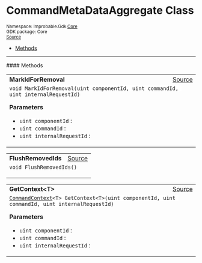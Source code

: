 
# CommandMetaDataAggregate Class
<sup>
Namespace: Improbable.Gdk.<a href="{{urlRoot}}/api/core-index">Core</a><br/>
GDK package: Core<br/>
<a href="https://www.github.com/spatialos/gdk-for-unity/blob/0.2.1/workers/unity/Packages/com.improbable.gdk.core/Worker/CommandMetaDataAggregate.cs/#L6">Source</a>
<style>
a code {
                    padding: 0em 0.25em!important;
}
code {
                    background-color: #ffffff!important;
}
</style>
</sup>
<nav id="pageToc" class="page-toc"><ul><li><a href="#methods">Methods</a>
</ul></nav>













</p>
<hr style="width:100%; border-top-color:#d8d8d8" />
#### Methods


</p>




<table width="100%">
    <tr>
        <td style="border-right:none"><b>MarkIdForRemoval</b></td>
        <td style="border-left:none; text-align:right"><a href="https://www.github.com/spatialos/gdk-for-unity/blob/0.2.1/workers/unity/Packages/com.improbable.gdk.core/Worker/CommandMetaDataAggregate.cs/#L10">Source</a></td>
    </tr>
    <tr>
        <td colspan="2">
<code>void MarkIdForRemoval(uint componentId, uint commandId, uint internalRequestId)</code></p>



</p>

<b>Parameters</b>

<ul>
<li><code>uint componentId</code> : </li>
<li><code>uint commandId</code> : </li>
<li><code>uint internalRequestId</code> : </li>
</ul>





</td>
    </tr>
</table>


<table width="100%">
    <tr>
        <td style="border-right:none"><b>FlushRemovedIds</b></td>
        <td style="border-left:none; text-align:right"><a href="https://www.github.com/spatialos/gdk-for-unity/blob/0.2.1/workers/unity/Packages/com.improbable.gdk.core/Worker/CommandMetaDataAggregate.cs/#L21">Source</a></td>
    </tr>
    <tr>
        <td colspan="2">
<code>void FlushRemovedIds()</code></p>






</td>
    </tr>
</table>


<table width="100%">
    <tr>
        <td style="border-right:none"><b>GetContext&lt;T&gt;</b></td>
        <td style="border-left:none; text-align:right"><a href="https://www.github.com/spatialos/gdk-for-unity/blob/0.2.1/workers/unity/Packages/com.improbable.gdk.core/Worker/CommandMetaDataAggregate.cs/#L29">Source</a></td>
    </tr>
    <tr>
        <td colspan="2">
<code><a href="{{urlRoot}}/api/core/command-context">CommandContext</a>&lt;T&gt; GetContext&lt;T&gt;(uint componentId, uint commandId, uint internalRequestId)</code></p>



</p>

<b>Parameters</b>

<ul>
<li><code>uint componentId</code> : </li>
<li><code>uint commandId</code> : </li>
<li><code>uint internalRequestId</code> : </li>
</ul>





</td>
    </tr>
</table>





